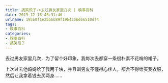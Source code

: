 ```yaml
---
title: 搞笑段子->去过男友家里几次 | 糗事百科
date: 2019-12-18 03:31:46
urlname: 195b0f1e2b5bb89f19b425bd66510df4
tags: 
- 糗事百科
categories:
- 糗事百科
- 搞笑段子
---
```

去过男友家里几次，为了留个好印象，我每次去都穿一条很朴素不花哨的裙子。

上次过去他妈妈给了我两千块，并且训男友不懂得心疼人，都舍不得给买我衣服，然后让我拿着钱去买两身......


